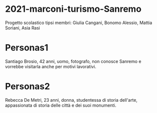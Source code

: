 # 2021-marconi-turismo-Sanremo
Progetto scolastico tipsi membri: Giulia Cangani, Bonomo Alessio, Mattia Soriani, Asia Rasi
# Personas1
Santiago Brosio, 42 anni, uomo, fotografo, non conosce Sanremo e vorrebbe visitarla anche per motivi lavorativi.
# Personas2
Rebecca De Metri, 23 anni, donna, studentessa di storia dell'arte, appassionata di storia delle città e dei suoi monumenti.
